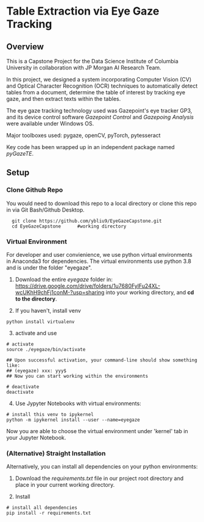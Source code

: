 # Table Extraction via Eye Gaze Tracking
## Overview

This is a Capstone Project for the Data Science Institute of Columbia University in collaboration with JP Morgan AI Research Team.

In this project, we designed a system incorporating Computer Vision (CV) and Optical Character Recognition (OCR) techniques to automatically detect tables from a document, determine the table of interest by tracking eye gaze, and then extract texts within the tables. 

The eye gaze tracking technology used was Gazepoint's eye tracker GP3, and its device control software *Gazepoint Control* and *Gazepoing Analysis* were available under Windows OS. 

Major toolboxes used: pygaze, openCV, pyTorch, pytesseract

Key code has been wrapped up in an independent package named *pyGazeTE*. 

## Setup

### Clone Github Repo
You would need to download this repo to a local directory or clone this repo in via Git Bash/Github Desktop.
```
  git clone https://github.com/ybliu9/EyeGazeCapstone.git
  cd EyeGazeCapstone      #working directory
  ```

### Virtual Environment
For developer and user convienience, we use python virtual environments in Anaconda3 for dependencies. The virtual environments use python 3.8 and is under the folder "eyegaze".

1. Download the entire *eyegaze* folder in: https://drive.google.com/drive/folders/1u7680FylFu24XL-wcUKhH9chFj1conM-?usp=sharing
into your working directory, and <b>cd to the directory</b>.

2. If you haven't, install venv
  ```
  python install virtualenv
  ```

3. activate and use
  ```
  # activate
  source ./eyegaze/bin/activate
  
  ## Upon successful activation, your command-line should show something like:
  ## (eyegaze) xxx: yyy$                                                   
  ## Now you can start working within the environments
  
  # deactivate
  deactivate
  ```

4. Use Jypyter Notebooks with virtual environments:
  ```
  # install this venv to ipykernel
  python -m ipykernel install --user --name=eyegaze
  ```
Now you are able to choose the virtual environment under 'kernel' tab in your Jupyter Notebook.

### (Alternative) Straight Installation
Alternatively, you can install all dependencies on your python environments:

1. Download the *requirements.txt* file in our project root directory and place in your current working directory. 

2. Install
```
# install all dependencies
pip install -r requirements.txt
```
